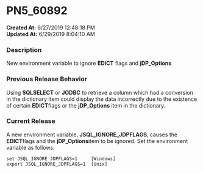 # PN5_60892

**Created At:** 6/27/2019 12:48:18 PM  
**Updated At:** 6/29/2019 8:04:10 AM  


### Description

New environment variable to ignore **EDICT** flags and **jDP\_Options**

### Previous Release Behavior

Using **SQLSELECT** or **JODBC** to retrieve a column which had a conversion in the dictionary item could display the data incorrectly due to the existence of certain **EDICT**flags or the **jDP\_Options** item in the dictionary.

### Current Release 

A new environment variable, **JSQL\_IGNORE\_JDPFLAGS**, causes the **EDICT**flags and the **jDP\_Options**item to be ignored. Set the environment variable as follows:

```
set JSQL_IGNORE_JDPFLAGS=1     [Windows]
export JSQL_IGNORE_JDPFLAGS=1  [Unix]
```
